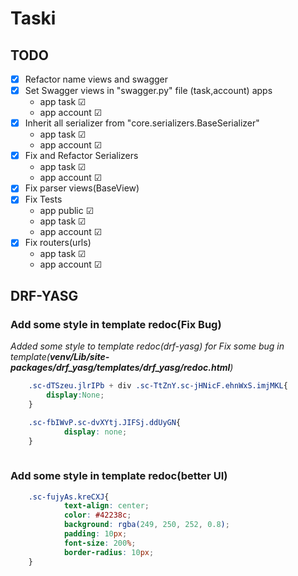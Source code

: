 # Taski

## TODO
- [x] Refactor name views and swagger
- [x] Set Swagger views in "swagger.py" file (task,account) apps
  - app task &#9745;
  - app account &#9745;
- [x] Inherit all serializer from "core.serializers.BaseSerializer"
  - app task &#9745;
  - app account &#9745;
- [x] Fix and Refactor Serializers
  - app task &#9745;
  - app account &#9745;
- [x] Fix parser views(BaseView) 
- [x] Fix Tests 
  - app public &#9745;
  - app task &#9745;
  - app account &#9745;
- [x] Fix routers(urls)
  - app task &#9745;
  - app account &#9745;


## DRF-YASG
### Add some style in template redoc(Fix Bug)
_Added some style to template redoc(drf-yasg)
for Fix some bug in template(**venv/Lib/site-packages/drf_yasg/templates/drf_yasg/redoc.html**)_
```css
    .sc-dTSzeu.jlrIPb + div .sc-TtZnY.sc-jHNicF.ehnWxS.imjMKL{
        display:None;
    } 

    .sc-fbIWvP.sc-dvXYtj.JIFSj.ddUyGN{
            display: none;
    }
    
```
### Add some style in template redoc(better UI)
```css
    .sc-fujyAs.kreCXJ{
            text-align: center;
            color: #42238c;
            background: rgba(249, 250, 252, 0.8);
            padding: 10px;
            font-size: 200%;
            border-radius: 10px;
    }
```

